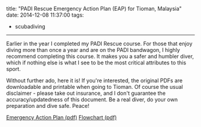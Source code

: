 title: "PADI Rescue Emergency Action Plan (EAP) for Tioman, Malaysia"
date: 2014-12-08 11:37:00
tags:
- scubadiving
---
Earlier in the year I completed my PADI Rescue course. For those that enjoy diving more than once a year and are on the PADI bandwagon, I highly recommend completing this course. It makes you a safer and humbler diver, which if nothing else is what I see to be the most critical attributes to this sport.

Without further ado, here it is! If you're interested, the original PDFs are downloadable and printable when going to Tioman. Of course the usual disclaimer - please take out insurance, and I don't guarantee the accuracy/updatedness of this document. Be a real diver, do your own preparation and dive safe. Peace!

[Emergency Action Plan (pdf)](/files/EAP.pdf)
[Flowchart (pdf)](/files/EAPflowchart.pdf)
